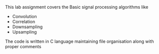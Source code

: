 This lab assignment covers the Basic signal processing algorithms like 
- Convolution
- Correlation
- Downsampling
- Upsampling

The code is written in C language maintaining file organisation along with proper comments 
